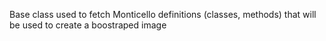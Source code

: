 Base class used to fetch Monticello definitions (classes, methods) that will be used to create a boostraped image